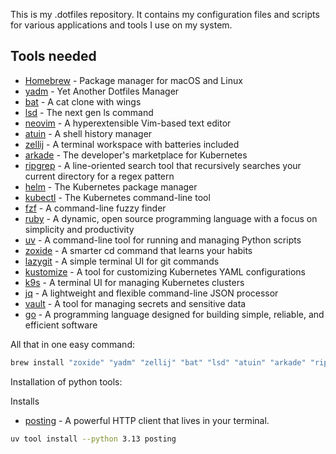 This is my .dotfiles repository. It contains my configuration files and scripts for various applications and tools I use on my system.

## Tools needed

- [Homebrew](https://brew.sh/) - Package manager for macOS and Linux
- [yadm](https://github.com/yadm-dev/yadm) - Yet Another Dotfiles Manager
- [bat](https://github.com/sharkdp/bat) - A cat clone with wings
- [lsd](https://github.com/lsd-rs/lsd) - The next gen ls command
- [neovim](https://github.com/neovim/neovim) - A hyperextensible Vim-based text editor
- [atuin](https://github.com/atuinsh/atuin) - A shell history manager
- [zellij](https://github.com/zellij-org/zellij) - A terminal workspace with batteries included
- [arkade](https://github.com/alexellis/arkade) - The developer's marketplace for Kubernetes
- [ripgrep](https://github.com/BurntSushi/ripgrep) - A line-oriented search tool that recursively searches your current directory for a regex pattern
- [helm](https://github.com/helm/helm) - The Kubernetes package manager
- [kubectl](https://github.com/kubernetes/kubectl) - The Kubernetes command-line tool
- [fzf](https://github.com/junegunn/fzf) - A command-line fuzzy finder
- [ruby](https://github.com/ruby/ruby) - A dynamic, open source programming language with a focus on simplicity and productivity
- [uv](https://github.com/astral-sh/uv) - A command-line tool for running and managing Python scripts
- [zoxide](https://github.com/ajeetdsouza/zoxide) - A smarter cd command that learns your habits
- [lazygit](https://github.com/jesseduffield/lazygit) - A simple terminal UI for git commands
- [kustomize](https://github.com/kubernetes-sigs/kustomize) - A tool for customizing Kubernetes YAML configurations
- [k9s](https://github.com/derailed/k9s) - A terminal UI for managing Kubernetes clusters
- [jq](https://github.com/jqlang/jq) - A lightweight and flexible command-line JSON processor
- [vault](https://github.com/hashicorp/vault) - A tool for managing secrets and sensitive data
- [go](https://github.com/golang/go) - A programming language designed for building simple, reliable, and efficient software

All that in one easy command:

```bash
brew install "zoxide" "yadm" "zellij" "bat" "lsd" "atuin" "arkade" "ripgrep" "fzf" "helm" "kubectl" "ruby" "neovim" "uv" "lazygit" "kustomize" "k9s" "jq" "vault" "go"
```

Installation of python tools:

Installs

- [posting](https://github.com/darrenburns/posting) - A powerful HTTP client that lives in your terminal.

```bash
uv tool install --python 3.13 posting

```
